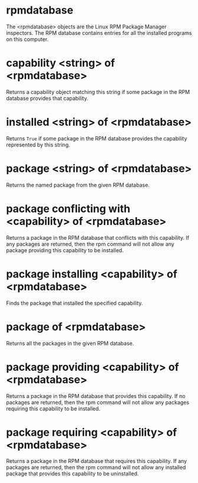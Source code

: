 # rpmdatabase

The &lt;rpmdatabase&gt; objects are the Linux RPM Package Manager inspectors. The RPM database contains entries for all the installed programs on this computer.

# capability &lt;string&gt; of &lt;rpmdatabase&gt;

Returns a capability object matching this string if some package in the RPM database provides that capability.

# installed &lt;string&gt; of &lt;rpmdatabase&gt;

Returns `True` if some package in the RPM database provides the capability represented by this string.

# package &lt;string&gt; of &lt;rpmdatabase&gt;

Returns the named package from the given RPM database.

# package conflicting with &lt;capability&gt; of &lt;rpmdatabase&gt;

Returns a package in the RPM database that conflicts with this capability. If any packages are returned, then the rpm command will not allow any package providing this capability to be installed.

# package installing &lt;capability&gt; of &lt;rpmdatabase&gt;

Finds the package that installed the specified capability.

# package of &lt;rpmdatabase&gt;

Returns all the packages in the given RPM database.

# package providing &lt;capability&gt; of &lt;rpmdatabase&gt;

Returns a package in the RPM database that provides this capability. If no packages are returned, then the rpm command will not allow any packages requiring this capability to be installed.

# package requiring &lt;capability&gt; of &lt;rpmdatabase&gt;

Returns a package in the RPM database that requires this capability. If any packages are returned, then the rpm command will not allow any installed package that provides this capability to be uninstalled.
